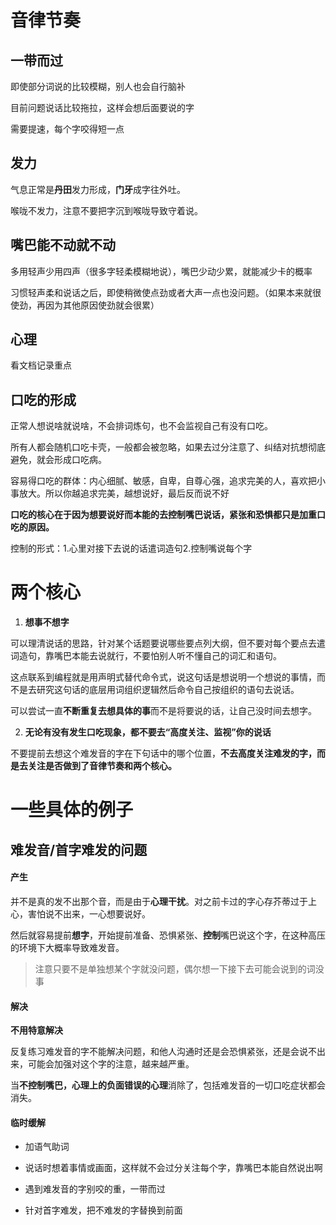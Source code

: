 # 音律节奏

## 一带而过

即使部分词说的比较模糊，别人也会自行脑补

目前问题说话比较拖拉，这样会想后面要说的字

需要提速，每个字咬得短一点

## 发力

气息正常是**丹田**发力形成，**门牙**成字往外吐。

喉咙不发力，注意不要把字沉到喉咙导致守着说。

## 嘴巴能不动就不动

多用轻声少用四声（很多字轻柔模糊地说），嘴巴少动少累，就能减少卡的概率

习惯轻声柔和说话之后，即使稍微使点劲或者大声一点也没问题。（如果本来就很使劲，再因为其他原因使劲就会很累）

## 心理

看文档记录重点

## 口吃的形成

正常人想说啥就说啥，不会排词炼句，也不会监视自己有没有口吃。

所有人都会随机口吃卡壳，一般都会被忽略，如果去过分注意了、纠结对抗想彻底避免，就会形成口吃病。

容易得口吃的群体：内心细腻、敏感，自卑，自尊心强，追求完美的人，喜欢把小事放大。所以你越追求完美，越想说好，最后反而说不好

**口吃的核心在于因为想要说好而本能的去控制嘴巴说话，紧张和恐惧都只是加重口吃的原因。**

控制的形式：1.心里对接下去说的话遣词造句2.控制嘴说每个字

# 两个核心

1. **想事不想字**

可以理清说话的思路，针对某个话题要说哪些要点列大纲，但不要对每个要点去遣词造句，靠嘴巴本能去说就行，不要怕别人听不懂自己的词汇和语句。

这点联系到编程就是用声明式替代命令式，说这句话是想说明一个想说的事情，而不是去研究这句话的底层用词组织逻辑然后命令自己按组织的语句去说话。

可以尝试一直**不断重复去想具体的事**而不是将要说的话，让自己没时间去想字。

2. **无论有没有发生口吃现象，都不要去“高度关注、监视”你的说话**

不要提前去想这个难发音的字在下句话中的哪个位置，**不去高度关注难发的字，而是去关注是否做到了音律节奏和两个核心。**

# 一些具体的例子

## 难发音/首字难发的问题

#### 产生

并不是真的发不出那个音，而是由于**心理干扰**。对之前卡过的字心存芥蒂过于上心，害怕说不出来，一心想要说好。

然后就容易提前**想字**，开始提前准备、恐惧紧张、**控制**嘴巴说这个字，在这种高压的环境下大概率导致难发音。

> 注意只要不是单独想某个字就没问题，偶尔想一下接下去可能会说到的词没事

#### 解决

**不用特意解决**

反复练习难发音的字不能解决问题，和他人沟通时还是会恐惧紧张，还是会说不出来，可能会加强对这个字的注意，越来越严重。

当**不控制嘴巴，心理上的负面错误的心理**消除了，包括难发音的一切口吃症状都会消失。

#### 临时缓解

- 加语气助词

- 说话时想着事情或画面，这样就不会过分关注每个字，靠嘴巴本能自然说出啊

- 遇到难发音的字别咬的重，一带而过
- 针对首字难发，把不难发的字替换到前面


